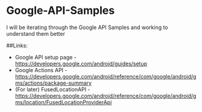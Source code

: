 # Google-API-Samples

I will be iterating through the Google API Samples and working to understand them better

##Links:

 * Google API setup page - https://developers.google.com/android/guides/setup
 * Google Actions API - https://developers.google.com/android/reference/com/google/android/gms/actions/package-summary
 * (For later) FusedLocationAPI - https://developers.google.com/android/reference/com/google/android/gms/location/FusedLocationProviderApi
